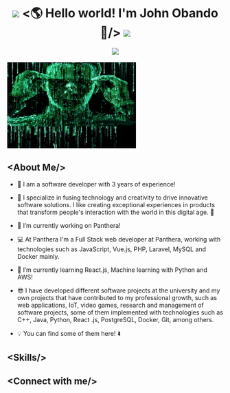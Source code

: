 <h1 align="center">
  <img src="GIF/Earth.gif" width="24px">
    &lt;🌎 Hello world! I'm John Obando 👋/&gt;
  <img src="GIF/Hi.gif" width="40px" />
</h1>

<p align="center">
  <a href="https://github.com/DenverCoder1/readme-typing-svg"><img src="https://readme-typing-svg.herokuapp.com?font=Time+New+Roman&color=%2300FF00backgroundColor=%23000000&&size=25&center=true&vCenter=true&width=600&height=100&lines=I'm+Full+Stack+Software+Developer,;And+Systems+Engineer;"></a>
</p>

<img src="matrix.png" alt="Texto alternativo" width="300" height="200">

 <h2> &lt;About Me/&gt; </h2>
 <p>
   
   - 👾 I am a software developer with 3 years of experience!
   - 💯 I specialize in fusing technology and creativity to drive innovative software solutions. I like creating exceptional experiences in products that transform people's interaction with the world in this digital age. 🤘
   - 👷 I’m currently working on Panthera!
   - 💻 At Panthera I'm a Full Stack web developer at Panthera, working with technologies such as JavaScript, Vue.js, PHP, Laravel, MySQL and Docker mainly.
   - 🌱 I’m currently learning React.js, Machine learning with Python and AWS!

   - 😎 I have developed different software projects at the university and my own projects that have contributed to my professional growth, such as web applications, IoT, video games, research and management of software projects, some of them implemented with technologies such as C++, Java, Python, React .js, PostgreSQL, Docker, Git, among others.
   - 💡 You can find some of them here! ⬇️
 </p>

<h2> &lt;Skills/&gt; </h2>



<h2> &lt;Connect with me/&gt; </h2>


<!--
**AlejoObandoGil/AlejoObandoGil** is a ✨ _special_ ✨ repository because its `README.md` (this file) appears on your GitHub profile.

Here are some ideas to get you started:


- 👯 I’m looking to collaborate on ...
- 🤔 I’m looking for help with ...
- 💬 Ask me about ...
- 📫 How to reach me: ...
- 😄 Pronouns: ...
- ⚡ Fun fact: ...
-->

